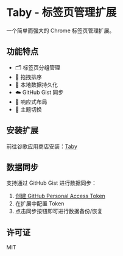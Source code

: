 # Taby - 标签页管理扩展

一个简单而强大的 Chrome 标签页管理扩展。

## 功能特点

- 🗂️ 标签页分组管理
- 🔄 拖拽排序
- 💾 本地数据持久化
- ☁️ GitHub Gist 同步
- 📱 响应式布局
- 🌈 主题切换

## 安装扩展

前往谷歌应用商店安装：[Taby](https://chromewebstore.google.com/detail/taby/iifpdfmdgnaogfbdlbmekdphicaaipod)

## 数据同步

支持通过 GitHub Gist 进行数据同步：

1. [创建 GitHub Personal Access Token](https://github.com/settings/tokens)
2. 在扩展中配置 Token
3. 点击同步按钮即可进行数据备份/恢复

## 许可证

MIT
